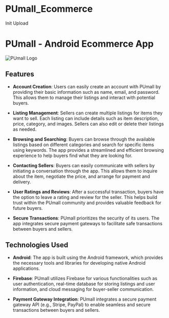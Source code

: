 # PUmall_Ecommerce
Init Upload

# PUmall - Android Ecommerce App

![PUmall Logo](https://yourdomain.com/pumall-logo.png)

## Features

- **Account Creation**: 
  Users can easily create an account with PUmall by providing their basic information such as name, email, and password. This allows them to manage their listings and interact with potential buyers.

- **Listing Management**: 
  Sellers can create multiple listings for items they want to sell. Each listing can include details such as item description, price, category, and images. Sellers can also edit or delete their listings as needed.

- **Browsing and Searching**: 
  Buyers can browse through the available listings based on different categories and search for specific items using keywords. The app provides a streamlined and efficient browsing experience to help buyers find what they are looking for.

- **Contacting Sellers**: 
  Buyers can easily communicate with sellers by initiating a conversation through the app. This allows them to inquire about the item, negotiate the price, and arrange for payment and delivery.

- **User Ratings and Reviews**: 
  After a successful transaction, buyers have the option to leave a rating and review for the seller. This helps build trust within the PUmall community and provides valuable feedback for future buyers.

- **Secure Transactions**: 
  PUmall prioritizes the security of its users. The app integrates secure payment gateways to facilitate safe transactions between buyers and sellers.

## Technologies Used

- **Android**: 
The app is built using the Android framework, which provides the necessary tools and libraries for developing native Android applications.

- **Firebase**: 
PUmall utilizes Firebase for various functionalities such as user authentication, real-time database for storing listings and user information, and cloud messaging for buyer-seller communication.

- **Payment Gateway Integration**: 
PUmall integrates a secure payment gateway API (e.g., Stripe, PayPal) to enable seamless and secure transactions between buyers and sellers.



